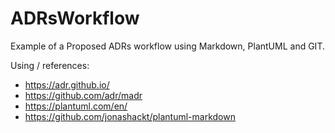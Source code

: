 # ADRsWorkflow
Example of a Proposed ADRs workflow using Markdown, PlantUML and GIT.

Using / references:
 * https://adr.github.io/
 * https://github.com/adr/madr
 * https://plantuml.com/en/
 * https://github.com/jonashackt/plantuml-markdown
